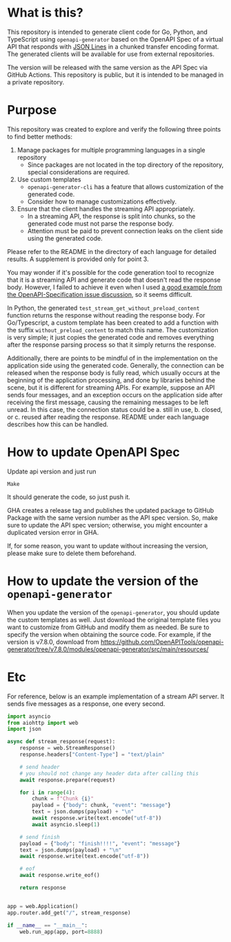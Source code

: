 # What is this?

This repository is intended to generate client code for Go, Python, and TypeScript using `openapi-generator` based on the OpenAPI Spec of a virtual API that responds with [JSON Lines](https://jsonlines.org/) in a chunked transfer encoding format. The generated clients will be available for use from external repositories.

The version will be released with the same version as the API Spec via GitHub Actions. This repository is public, but it is intended to be managed in a private repository.

# Purpose

This repository was created to explore and verify the following three points to find better methods:

1. Manage packages for multiple programming languages in a single repository
   * Since packages are not located in the top directory of the repository, special considerations are required.
2. Use custom templates
   * `openapi-generator-cli` has a feature that allows customization of the generated code.
   * Consider how to manage customizations effectively.
3. Ensure that the client handles the streaming API appropriately.
   * In a streaming API, the response is split into chunks, so the generated code must not parse the response body.
   * Attention must be paid to prevent connection leaks on the client side using the generated code.

Please refer to the README in the directory of each language for detailed results. A supplement is provided only for point 3.

You may wonder if it's possible for the code generation tool to recognize that it is a streaming API and generate code that doesn't read the response body. However, I failed to achieve it even when I used [a good example from the OpenAPI-Specification issue discussion](https://github.com/OAI/OpenAPI-Specification/issues/1576#issuecomment-734513933), so it seems difficult.

In Python, the generated `test_stream_get_without_preload_content` function returns the response without reading the response body. For Go/Typescript, a custom template has been created to add a function with the suffix `without_preload_content` to match this name. The customization is very simple; it just copies the generated code and removes everything after the response parsing process so that it simply returns the response.

Additionally, there are points to be mindful of in the implementation on the application side using the generated code. Generally, the connection can be released when the response body is fully read, which usually occurs at the beginning of the application processing, and done by libraries behind the scene, but it is different for streaming APIs. For example, suppose an API sends four messages, and an exception occurs on the application side after receiving the first message, causing the remaining messages to be left unread. In this case, the connection status could be a. still in use, b. closed, or c. reused after reading the response. README under each language describes how this can be handled.

# How to update OpenAPI Spec

Update api version and just run

```
Make
````

It should generate the code, so just push it.

GHA creates a release tag and publishes the updated package to GitHub Package with the same version number as the API spec version. So, make sure to update the API spec version; otherwise, you might encounter a duplicated version error in GHA.

If, for some reason, you want to update without increasing the version, please make sure to delete them beforehand.

# How to update the version of the `openapi-generator`

When you update the version of the `openapi-generator`, you should update the custom templates as well. Just download the original template files you want to customize from GitHub and modify them as needed. Be sure to specify the version when obtaining the source code. For example, if the version is v7.8.0, download from https://github.com/OpenAPITools/openapi-generator/tree/v7.8.0/modules/openapi-generator/src/main/resources/

# Etc

For reference, below is an example implementation of a stream API server. It sends five messages as a response, one every second.


```python
import asyncio
from aiohttp import web
import json

async def stream_response(request):
    response = web.StreamResponse()
    response.headers["Content-Type"] = "text/plain"

    # send header
    # you should not change any header data after calling this
    await response.prepare(request)

    for i in range(4):
        chunk = f"Chunk {i}"
        payload = {"body": chunk, "event": "message"}
        text = json.dumps(payload) + "\n"
        await response.write(text.encode("utf-8"))
        await asyncio.sleep(1)

    # send finish
    payload = {"body": "finish!!!!", "event": "message"}
    text = json.dumps(payload) + "\n"
    await response.write(text.encode("utf-8"))

    # eof
    await response.write_eof()

    return response


app = web.Application()
app.router.add_get("/", stream_response)

if __name__ == "__main__":
    web.run_app(app, port=8888)

```